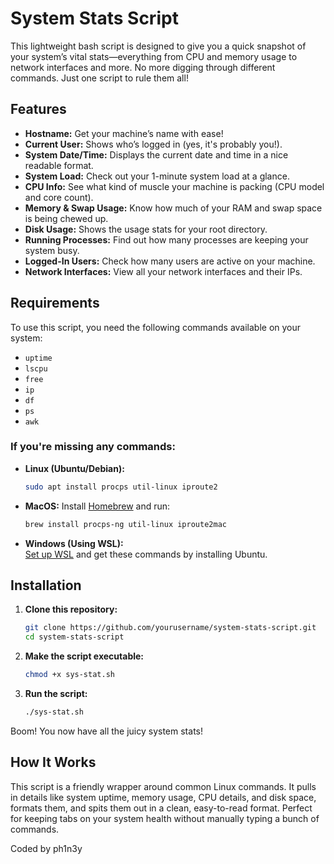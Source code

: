 #  System Stats Script

This lightweight bash script is designed to give you a quick snapshot of your system’s vital stats—everything from CPU and memory usage to network interfaces and more. No more digging through different commands. Just one script to rule them all! 

## Features
- **Hostname:** Get your machine’s name with ease! 
- **Current User:** Shows who’s logged in (yes, it's probably you!).
- **System Date/Time:** Displays the current date and time in a nice readable format. 
- **System Load:** Check out your 1-minute system load at a glance. 
- **CPU Info:** See what kind of muscle your machine is packing (CPU model and core count). 
- **Memory & Swap Usage:** Know how much of your RAM and swap space is being chewed up. 
- **Disk Usage:** Shows the usage stats for your root directory. 
- **Running Processes:** Find out how many processes are keeping your system busy. 
- **Logged-In Users:** Check how many users are active on your machine. 
- **Network Interfaces:** View all your network interfaces and their IPs. 

## Requirements

To use this script, you need the following commands available on your system:
- `uptime`
- `lscpu`
- `free`
- `ip`
- `df`
- `ps`
- `awk`

### If you're missing any commands:
- **Linux (Ubuntu/Debian):**
  ```bash
  sudo apt install procps util-linux iproute2
  ```

- **MacOS:**
  Install [Homebrew](https://brew.sh/) and run:
  ```bash
  brew install procps-ng util-linux iproute2mac
  ```

- **Windows (Using WSL):**  
  [Set up WSL](https://docs.microsoft.com/en-us/windows/wsl/install) and get these commands by installing Ubuntu.

##  Installation

1. **Clone this repository:**
   ```bash
   git clone https://github.com/yourusername/system-stats-script.git
   cd system-stats-script
   ```

2. **Make the script executable:**
   ```bash
   chmod +x sys-stat.sh
   ```

3. **Run the script:**
   ```bash
   ./sys-stat.sh
   ```

Boom! You now have all the juicy system stats!

##  How It Works

This script is a friendly wrapper around common Linux commands. It pulls in details like system uptime, memory usage, CPU details, and disk space, formats them, and spits them out in a clean, easy-to-read format. Perfect for keeping tabs on your system health without manually typing a bunch of commands.

Coded by ph1n3y
